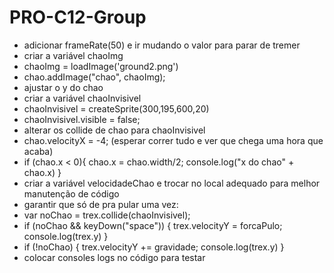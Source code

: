 # PRO-C12-Group

- adicionar frameRate(50) e ir mudando o valor para parar de tremer
- criar a variável chaoImg
- chaoImg = loadImage('ground2.png')
- chao.addImage("chao", chaoImg);
- ajustar o y do chao
- criar a variável chaoInvisivel
- chaoInvisivel = createSprite(300,195,600,20)
- chaoInvisivel.visible = false;
- alterar os collide de chao para chaoInvisivel
- chao.velocityX = -4; (esperar correr tudo e ver que chega uma hora que acaba)
- if (chao.x < 0){
    chao.x = chao.width/2; 
    console.log("x do chao" + chao.x)
  }
- criar a variável velocidadeChao e trocar no local adequado para melhor manutenção de código
- garantir que só de pra pular uma vez:
- var noChao = trex.collide(chaoInvisivel);
- if (noChao && keyDown("space")) {
    trex.velocityY = forcaPulo;
    console.log(trex.y)
  }
- if (!noChao) {
    trex.velocityY += gravidade;
    console.log(trex.y)
  }
- colocar consoles logs no código para testar
